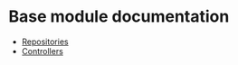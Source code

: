 # Base module documentation

- [Repositories](https://github.com/IlyasDeckers/base-module/blob/master/docs/repositories.md)
- [Controllers](https://github.com/IlyasDeckers/base-module/blob/master/docs/controllers.md)
